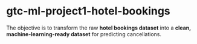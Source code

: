 # gtc-ml-project1-hotel-bookings
The objective is to transform the raw **hotel bookings dataset** into a **clean, machine-learning-ready dataset** for predicting cancellations.
